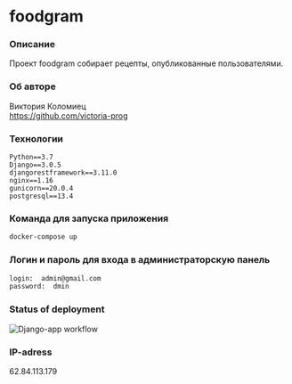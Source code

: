 # foodgram

### Описание
Проект foodgram собирает рецепты, опубликованные пользователями.

### Об авторе 
Виктория Коломиец  
https://github.com/victoria-prog

### Технологии
```
Python==3.7
Django==3.0.5
djangorestframework==3.11.0
nginx==1.16
gunicorn==20.0.4
postgresql==13.4
```

### Команда для запуска приложения
```bash
docker-compose up
```

### Логин и пароль для входа в администраторскую панель
```bash
login:  admin@gmail.com
password:  dmin
```


### Status of deployment

![Django-app workflow](https://github.com/victoria-prog/yamdb_final/actions/workflows/yamdb_workflow.yaml/badge.svg)

### IP-adress
62.84.113.179
